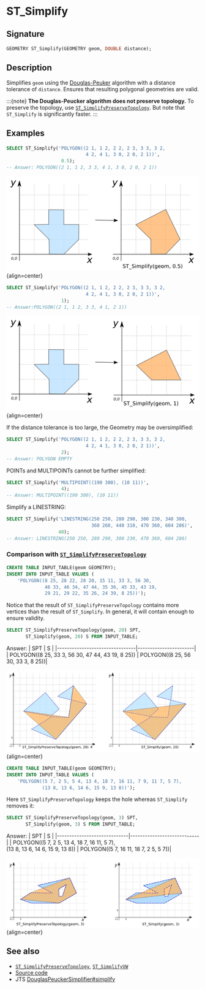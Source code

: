 # ST_Simplify

## Signature

```sql
GEOMETRY ST_Simplify(GEOMETRY geom, DOUBLE distance);
```

## Description

Simplifies `geom` using the [Douglas-Peuker](http://en.wikipedia.org/wiki/Ramer%E2%80%93Douglas%E2%80%93Peucker_algorithm) algorithm with a distance tolerance of `distance`. 
Ensures that resulting polygonal geometries are valid.

:::{note}
**The Douglas-Peucker algorithm does not preserve topology.**
To preserve the topology, use [`ST_SimplifyPreserveTopology`](./ST_SimplifyPreserveTopology).
But note that `ST_Simplify` is significantly faster.
:::

## Examples

```sql
SELECT ST_Simplify('POLYGON((2 1, 1 2, 2 2, 2 3, 3 3, 3 2,
                             4 2, 4 1, 3 0, 2 0, 2 1))',
                    0.5);
-- Answer: POLYGON((2 1, 1 2, 3 3, 4 1, 3 0, 2 0, 2 1))
```

![](./ST_Simplify.png){align=center}

```sql
SELECT ST_Simplify('POLYGON((2 1, 1 2, 2 2, 2 3, 3 3, 3 2,
                             4 2, 4 1, 3 0, 2 0, 2 1))',
                    1);
-- Answer:POLYGON((2 1, 1 2, 3 3, 4 1, 2 1))
```

![](./ST_Simplify_1.png){align=center}

If the distance tolerance is too large, the Geometry may be oversimplified:
```sql
SELECT ST_Simplify('POLYGON((2 1, 1 2, 2 2, 2 3, 3 3, 3 2,
                             4 2, 4 1, 3 0, 2 0, 2 1))',
                    2);
-- Answer: POLYGON EMPTY
```

POINTs and MULTIPOINTs cannot be further simplified:
```sql
SELECT ST_Simplify('MULTIPOINT((190 300), (10 11))', 
                    4);
-- Answer: MULTIPOINT((190 300), (10 11))
```

Simplify a LINESTRING:
```sql
SELECT ST_Simplify('LINESTRING(250 250, 280 290, 300 230, 340 300,
                               360 260, 440 310, 470 360, 604 286)',
                   40);
-- Answer: LINESTRING(250 250, 280 290, 300 230, 470 360, 604 286)
```

### Comparison with [`ST_SimplifyPreserveTopology`](../ST_SimplifyPreserveTopology)

```sql
CREATE TABLE INPUT_TABLE(geom GEOMETRY);
INSERT INTO INPUT_TABLE VALUES (
    'POLYGON((8 25, 28 22, 28 20, 15 11, 33 3, 56 30,
              46 33, 46 34, 47 44, 35 36, 45 33, 43 19,
              29 21, 29 22, 35 26, 24 39, 8 25))');
```

Notice that the result of `ST_SimplifyPreserveTopology` contains more vertices than the result of `ST_Simplify`. In general, it will contain enough to ensure validity.

```sql
SELECT ST_SimplifyPreserveTopology(geom, 20) SPT,
       ST_Simplify(geom, 20) S FROM INPUT_TABLE;
```

Answer:
|               SPT              |            S          |
|--------------------------------|-----------------------|
| POLYGON((8 25, 33 3, 56 30, 47 44, 43 19, 8 25))   | POLYGON((8 25, 56 30, 33 3, 8 25))|

![](./ST_SimplifyPreserveTopology_compare_1.png){align=center}

```sql
CREATE TABLE INPUT_TABLE(geom GEOMETRY);
INSERT INTO INPUT_TABLE VALUES (
    'POLYGON((5 7, 2 5, 5 4, 13 4, 18 7, 16 11, 7 9, 11 7, 5 7),
             (13 8, 13 6, 14 6, 15 9, 13 8))');
```

Here `ST_SimplifyPreserveTopology` keeps the hole whereas `ST_Simplify` removes it:

```sql
SELECT ST_SimplifyPreserveTopology(geom, 3) SPT,
       ST_Simplify(geom, 3) S FROM INPUT_TABLE;
```

Answer:
|              SPT            |              S             |
|-----------------------------|----------------------------|
| POLYGON((5 7, 2 5, 13 4, 18 7, 16 11, 5 7),<br> (13 8, 13 6, 14 6, 15 9, 13 8)) | POLYGON((5 7, 16 11, 18 7, 2 5, 5 7))|

![](./ST_SimplifyPreserveTopology_compare_2.png){align=center}

## See also

* [`ST_SimplifyPreserveTopology`](../ST_SimplifyPreserveTopology), [`ST_SimplifyVW`](../ST_SimplifyVW)
* <a href="https://github.com/orbisgis/h2gis/blob/master/h2gis-functions/src/main/java/org/h2gis/functions/spatial/generalize/ST_Simplify.java" target="_blank">Source code</a>
* JTS [DouglasPeuckerSimplifier#simplify](http://tsusiatsoftware.net/jts/javadoc/com/vividsolutions/jts/simplify/DouglasPeuckerSimplifier.html#simplify)
